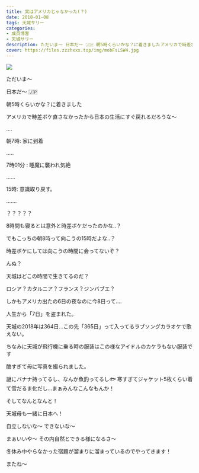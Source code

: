 ```yaml
---
title: 実はアメリカじゃなかった(？)
date: 2018-01-08
tags: 天城サリー
categories: 
- 成员博客
- 天城サリー
description: ただいま〜 日本だ〜 🇯🇵 朝5時くらいかな？に着きましたアメリカで時差ボケ直さなかったから日本の生活にすぐ戻れるだろうな〜....朝7時：家に到着.....7時01分 ：睡魔に襲われ気絶......15時：意識取り戻す。.........
cover: https://files.zzzhxxx.top/img/mobFsLSW4.jpg 
---
```

![](https://files.zzzhxxx.top/img/mobFsLSW4.jpg)

ただいま〜 

日本だ〜 🇯🇵 

朝5時くらいかな？に着きました

アメリカで時差ボケ直さなかったから日本の生活にすぐ戻れるだろうな〜

....

朝7時:
家に到着

.....


7時01分 :
睡魔に襲われ気絶


......



15時:
意識取り戻す。


.......


？？？？？


8時間も寝るとは意外と時差ボケだったのかな..？


でもこっちの朝8時って向こうの15時だよな..？


時差ボケにしては向こうの時間に会ってないぞ？


んぬ？


天城はどこの時間で生きてるのだ？


ロシア？カタルニア？フランス？ジンバブエ？


しかもアメリカ出たの6日の夜なのに今8日って....


人生から「7日」を盗まれた。


天城の2018年は364日...この先「365日」って入ってるラブソングカラオケで歌えない。


ちなみに天城が飛行機に乗る時の服装はこの様なアイドルのカケラもない服装です



酷すぎて母に写真を撮られました。

謎にバナナ持ってるし、なんか魚釣ってるし🐟 寒すぎてジャケット5枚くらい着て雪だるま化だし...まぁみんなこんなもんか！

そしてなんとなんと！

天城母も一緒に日本へ！

自立しないな〜 できないな〜 

まぁいいや〜 その内自然とできる様になるさ〜 

冬休み中やらなかった宿題が溜まりに溜まっているのでやってきます！

またね〜







